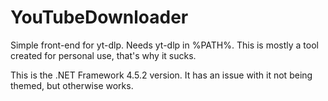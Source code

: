 # YouTubeDownloader
Simple front-end for yt-dlp. Needs yt-dlp in %PATH%.
This is mostly a tool created for personal use, that's why it sucks.

This is the .NET Framework 4.5.2 version. It has an issue with it not being themed, but otherwise works.
